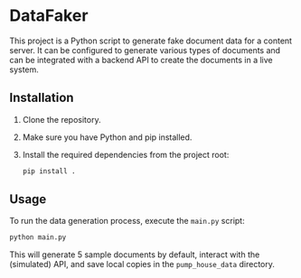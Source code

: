 # DataFaker

This project is a Python script to generate fake document data for a content server. It can be configured to generate various types of documents and can be integrated with a backend API to create the documents in a live system.

## Installation

1.  Clone the repository.
2.  Make sure you have Python and pip installed.
3.  Install the required dependencies from the project root:

    ```sh
    pip install .
    ```

## Usage

To run the data generation process, execute the `main.py` script:

```sh
python main.py
```

This will generate 5 sample documents by default, interact with the (simulated) API, and save local copies in the `pump_house_data` directory.
